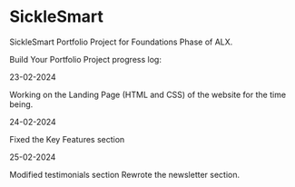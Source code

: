 # SickleSmart

SickleSmart Portfolio Project for Foundations Phase of ALX.

Build Your Portfolio Project progress log:

23-02-2024

Working on the Landing Page (HTML and CSS) of the website for the time being.

24-02-2024

Fixed the Key Features section

25-02-2024

Modified testimonials section
Rewrote the newsletter section.
